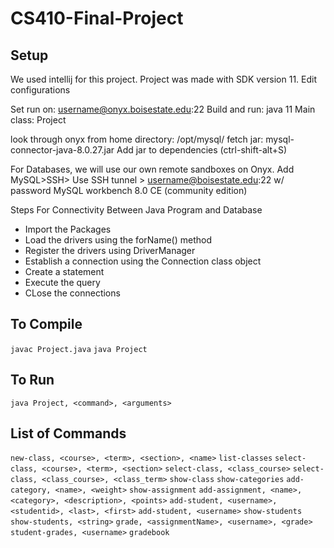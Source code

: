 # CS410-Final-Project


## Setup

We used intellij for this project. Project was made with SDK version 11. Edit configurations

Set run on: username@onyx.boisestate.edu:22
Build and run: java 11
Main class: Project

look through onyx from home directory: /opt/mysql/
fetch jar: mysql-connector-java-8.0.27.jar
Add jar to dependencies (ctrl-shift-alt+S)

For Databases, we will use our own remote sandboxes on Onyx.
Add MySQL>SSH> Use SSH tunnel > username@boisestate.edu:22 w/ password
MySQL workbench 8.0 CE (community edition)

Steps For Connectivity Between Java Program and Database
- Import the Packages
- Load the drivers using the forName() method 
- Register the drivers using DriverManager 
- Establish a connection using the Connection class object
- Create a statement
- Execute the query
- CLose the connections


## To Compile
`javac Project.java`
`java Project`


## To Run
`java Project, <command>, <arguments>`



## List of Commands
`new-class, <course>, <term>, <section>, <name>`
`list-classes`
`select-class, <course>, <term>, <section>`
`select-class, <class_course>`
`select-class, <class_course>, <class_term>`
`show-class`
`show-categories`
`add-category, <name>, <weight>`
`show-assignment`
`add-assignment, <name>, <category>, <description>, <points>`
`add-student, <username>, <studentid>, <last>, <first>`
`add-student, <username>`
`show-students`
`show-students, <string>`
`grade, <assignmentName>, <username>, <grade>`
`student-grades, <username>`
`gradebook`
